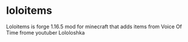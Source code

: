 # loloitems
Loloitems is forge 1.16.5 mod for minecraft that adds items from Voice Of Time frome youtuber Lololoshka
